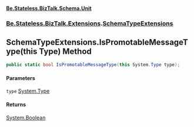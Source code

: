 #### [Be.Stateless.BizTalk.Schema.Unit](README.md 'README')
### [Be.Stateless.BizTalk.Extensions](Be.Stateless.BizTalk.Extensions.md 'Be.Stateless.BizTalk.Extensions').[SchemaTypeExtensions](SchemaTypeExtensions.md 'Be.Stateless.BizTalk.Extensions.SchemaTypeExtensions')

## SchemaTypeExtensions.IsPromotableMessageType(this Type) Method

```csharp
public static bool IsPromotableMessageType(this System.Type type);
```
#### Parameters

<a name='Be.Stateless.BizTalk.Extensions.SchemaTypeExtensions.IsPromotableMessageType(thisSystem.Type).type'></a>

`type` [System.Type](https://docs.microsoft.com/en-us/dotnet/api/System.Type 'System.Type')

#### Returns
[System.Boolean](https://docs.microsoft.com/en-us/dotnet/api/System.Boolean 'System.Boolean')